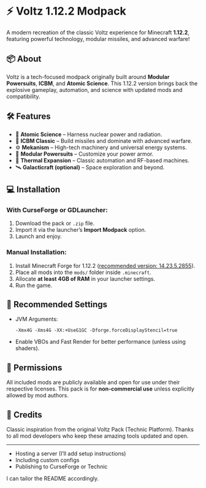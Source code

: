 # ⚡ Voltz 1.12.2 Modpack

A modern recreation of the classic Voltz experience for Minecraft **1.12.2**, featuring powerful technology, modular missiles, and advanced warfare!

## 📦 About

Voltz is a tech-focused modpack originally built around **Modular Powersuits**, **ICBM**, and **Atomic Science**. This 1.12.2 version brings back the explosive gameplay, automation, and science with updated mods and compatibility.

## 🛠️ Features

* 🧪 **Atomic Science** – Harness nuclear power and radiation.
* 🎯 **ICBM Classic** – Build missiles and dominate with advanced warfare.
* ⚙️ **Mekanism** – High-tech machinery and universal energy systems.
* 🤖 **Modular Powersuits** – Customize your power armor.
* 🔌 **Thermal Expansion** – Classic automation and RF-based machines.
* 🛰️ **Galacticraft (optional)** – Space exploration and beyond.

## 💻 Installation

### With CurseForge or GDLauncher:

1. Download the pack or `.zip` file.
2. Import it via the launcher’s **Import Modpack** option.
3. Launch and enjoy.

### Manual Installation:

1. Install Minecraft Forge for 1.12.2 ([recommended version: 14.23.5.2855](https://files.minecraftforge.net/)).
2. Place all mods into the `mods/` folder inside `.minecraft`.
3. Allocate **at least 4GB of RAM** in your launcher settings.
4. Run the game.

## 🔧 Recommended Settings

* JVM Arguments:

  ```
  -Xmx4G -Xms4G -XX:+UseG1GC -Dforge.forceDisplayStencil=true
  ```
* Enable VBOs and Fast Render for better performance (unless using shaders).

## 📜 Permissions

All included mods are publicly available and open for use under their respective licenses. This pack is for **non-commercial use** unless explicitly allowed by mod authors.

## 🙏 Credits

Classic inspiration from the original Voltz Pack (Technic Platform). Thanks to all mod developers who keep these amazing tools updated and open.

---


* Hosting a server (I’ll add setup instructions)
* Including custom configs
* Publishing to CurseForge or Technic

I can tailor the README accordingly.
